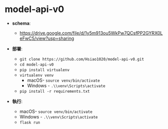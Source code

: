 ﻿# model-api-v0

- **schema**:  
  - https://drive.google.com/file/d/1y5m913ou5WkPw7QCsfPP2GYRX0LeFwC5/view?usp=sharing
- **部署**:
  - `git clone https://github.com/Hsiao1020/model-api-v0.git`
  - `cd model-api-v0`  
  - `pip install virtualenv`
  - `virtualenv venv`  
    - macOS- `source venv/bin/activate`  
    - Windows - `.\\venv\Scripts\activate`
  - `pip install -r requirements.txt`
 
- **執行**:
  - macOS- `source venv/bin/activate`  
  - Windows - `.\\venv\Scripts\activate`
  - `flask run`
